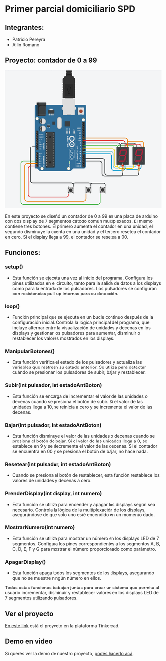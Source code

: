 # Primer parcial domiciliario SPD

## Integrantes: 
- Patricio Pereyra
- Ailin Romano

## Proyecto: contador de 0 a 99
![img tinkercad](./img/contador_tinkercad.png)

En este proyecto se diseñó un contador de 0 a 99 en una placa de arduino con dos display de 7 segmentos cátodo común multiplexados. El mismo contiene tres botones. El primero aumenta el contador en una unidad, el segundo disminuye la cuenta en una unidad y el tercero resetea el contador en cero. Si el display llega a 99, el contador se resetea a 00.

## Funciones:

### setup()

- Esta función se ejecuta una vez al inicio del programa. Configura los pines utilizados en el circuito, tanto para la salida de datos a los displays como para la entrada de los pulsadores. Los pulsadores se configuran con resistencias pull-up internas para su detección.

### loop()

- Función principal que se ejecuta en un bucle continuo después de la configuración inicial. Controla la lógica principal del programa, que incluye alternar entre la visualización de unidades y decenas en los displays y gestionar los pulsadores para aumentar, disminuir o restablecer los valores mostrados en los displays.

### ManipularBotones()

- Esta función verifica el estado de los pulsadores y actualiza las variables que rastrean su estado anterior. Se utiliza para detectar cuándo se presionan los pulsadores de subir, bajar y restablecer.

### Subir(int pulsador, int estadoAntBoton)

- Esta función se encarga de incrementar el valor de las unidades o decenas cuando se presiona el botón de subir. Si el valor de las unidades llega a 10, se reinicia a cero y se incrementa el valor de las decenas.

### Bajar(int pulsador, int estadoAntBoton)

- Esta función disminuye el valor de las unidades o decenas cuando se presiona el botón de bajar. Si el valor de las unidades llega a 0, se establece en 9 y se decrementa el valor de las decenas. Si el contador se encuentra en 00 y se presiona el botón de bajar, no hace nada.

### Resetear(int pulsador, int estadoAntBoton)

- Cuando se presiona el botón de restablecer, esta función restablece los valores de unidades y decenas a cero.

### PrenderDisplay(int display, int numero)

- Esta función se utiliza para encender y apagar los displays según sea necesario. Controla la lógica de la multiplexación de los displays, asegurándose de que solo uno esté encendido en un momento dado.

### MostrarNumero(int numero)

- Esta función se utiliza para mostrar un número en los displays LED de 7 segmentos. Configura los pines correspondientes a los segmentos A, B, C, D, E, F y G para mostrar el número proporcionado como parámetro.

### ApagarDisplay()

- Esta función apaga todos los segmentos de los displays, asegurando que no se muestre ningún número en ellos.

Todas estas funciones trabajan juntas para crear un sistema que permita al usuario incrementar, disminuir y restablecer valores en los displays LED de 7 segmentos utilizando pulsadores.


## Ver el proyecto
[En este link](https://www.tinkercad.com/things/2lvHUsaZFAT?sharecode=v3u23u9ZqbUqLvU3CQkFhtTGDUxi--_OwQYGhyNlhBg) está el proyecto en la plataforma Tinkercad.

## Demo en video
Si querés ver la demo de nuestro proyecto, [podés hacerlo acá](https://www.loom.com/share/2a0bec58491e4c078003808fe90af378?sid=bac2e6a6-ef8d-4bc9-b516-eb9dc1063fea).







